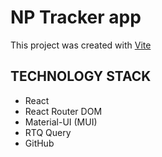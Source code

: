 # NP Tracker app

This project was created with
[Vite](https://vitejs.dev/)

## TECHNOLOGY STACK

- React
- React Router DOM
- Material-UI (MUI)
- RTQ Query
- GitHub
